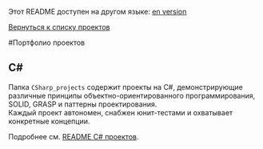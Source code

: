 Этот README доступен на другом языке:
[en version](README.md)

[Вернуться к списку проектов](../README.ru.md)

#Портфолио проектов

## C#

Папка `CSharp_projects` содержит проекты на C#, демонстрирующие различные принципы объектно-ориентированного программирования, SOLID, GRASP и паттерны проектирования.  
Каждый проект автономен, снабжен юнит-тестами и охватывает конкретные концепции.  

Подробнее см. [README C# проектов](CSharp_projects/README.ru.md).

